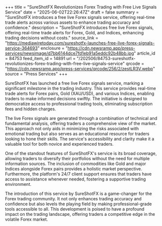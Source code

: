 +++
title = "SureShotFX Revolutionizes Forex Trading with Free Live Signals Service"
date = "2025-06-02T22:26:47Z"
draft = false
summary = "SureShotFX introduces a free live Forex signals service, offering real-time trade alerts across various assets to enhance trading accuracy and confidence."
description = "SureShotFX introduces free live Forex signals, offering real-time trade alerts for Forex, Gold, and Indices, enhancing trading decisions without costs."
source_link = "https://mediawiretoday.com/sureshotfx-launches-free-live-forex-signals-service-364693"
enclosure = "https://cdn.newsramp.app/press-services/newsimage/d7bb6144dce7fd1eb91a5eddc92b48bb.jpg"
article_id = 84753
feed_item_id = 14891
url = "/202506/84753-sureshotfx-revolutionizes-forex-trading-with-free-live-signals-service"
qrcode = "https://cdn.newsramp.app/press-services/qrcode/256/2/zestLR3V.webp"
source = "Press Services"
+++

<p>SureShotFX has launched a free live Forex signals service, marking a significant milestone in the trading industry. This service provides real-time trade alerts for Forex pairs, Gold (XAU/USD), and various Indices, enabling traders to make informed decisions swiftly. The initiative is designed to democratize access to professional trading tools, eliminating subscription fees and hidden charges.</p><p>The live Forex signals are generated through a combination of technical and fundamental analysis, offering traders a comprehensive view of the market. This approach not only aids in minimizing the risks associated with emotional trading but also serves as an educational resource for traders looking to hone their skills. The service's accessibility and clarity make it a valuable tool for both novice and experienced traders.</p><p>One of the standout features of SureShotFX's service is its broad coverage, allowing traders to diversify their portfolios without the need for multiple information sources. The inclusion of commodities like Gold and major Indices alongside Forex pairs provides a holistic market perspective. Furthermore, the platform's 24/7 client support ensures that traders have access to assistance whenever needed, fostering a supportive trading environment.</p><p>The introduction of this service by SureShotFX is a game-changer for the Forex trading community. It not only enhances trading accuracy and confidence but also levels the playing field by making professional-grade tools accessible to all. This development is poised to have a profound impact on the trading landscape, offering traders a competitive edge in the volatile Forex market.</p>